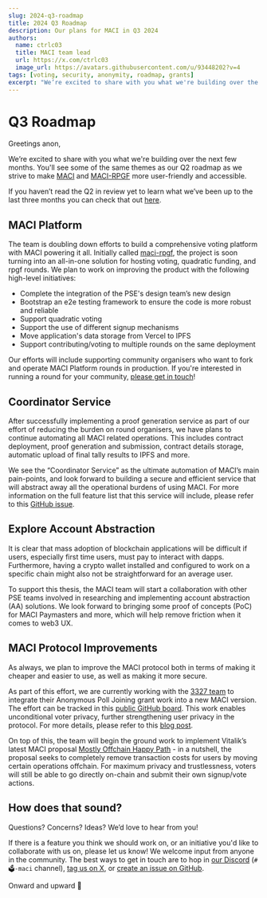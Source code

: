 ```yaml
---
slug: 2024-q3-roadmap
title: 2024 Q3 Roadmap
description: Our plans for MACI in Q3 2024
authors:
  name: ctrlc03
  title: MACI team lead
  url: https://x.com/ctrlc03
  image_url: https://avatars.githubusercontent.com/u/93448202?v=4
tags: [voting, security, anonymity, roadmap, grants]
excerpt: "We’re excited to share with you what we're building over the next few months. You'll see some of the same themes as our Q2 roadmap as we strive to make MACI and MACI-RPGF more user-friendly and accessible."
---
```


# Q3 Roadmap

Greetings anon,

We’re excited to share with you what we're building over the next few months. You'll see some of the same themes as our Q2 roadmap as we strive to make [MACI](https://pse.dev/projects/maci) and [MACI-RPGF](https://pse.dev/projects/maci-rpgf) more user-friendly and accessible.

If you haven’t read the Q2 in review yet to learn what we’ve been up to the last three months you can check that out [here](https://maci.pse.dev/blog/q2-in-review).

## MACI Platform

The team is doubling down efforts to build a comprehensive voting platform with MACI powering it all. Initially called [maci-rpgf](https://github.com/privacy-scaling-explorations/maci-rpgf), the project is soon turning into an all-in-one solution for hosting voting, quadratic funding, and rpgf rounds. We plan to work on improving the product with the following high-level initiatives:

- Complete the integration of the PSE's design team’s new design
- Bootstrap an e2e testing framework to ensure the code is more robust and reliable
- Support quadratic voting
- Support the use of different signup mechanisms
- Move application's data storage from Vercel to IPFS
- Support contributing/voting to multiple rounds on the same deployment

Our efforts will include supporting community organisers who want to fork and operate MACI Platform rounds in production. If you're interested in running a round for your community, [please get in touch](/docs/use-cases/public-goods-funding/quadratic-funding/apply)!

## Coordinator Service

After successfully implementing a proof generation service as part of our effort of reducing the burden on round organisers, we have plans to continue automating all MACI related operations. This includes contract deployment, proof generation and submission, contract details storage, automatic upload of final tally results to IPFS and more.

We see the “Coordinator Service” as the ultimate automation of MACI’s main pain-points, and look forward to building a secure and efficient service that will abstract away all the operational burdens of using MACI. For more information on the full feature list that this service will include, please refer to this [GitHub issue](https://github.com/privacy-scaling-explorations/maci/issues/1679).

## Explore Account Abstraction

It is clear that mass adoption of blockchain applications will be difficult if users, especially first time users, must pay to interact with dapps. Furthermore, having a crypto wallet installed and configured to work on a specific chain might also not be straightforward for an average user.

To support this thesis, the MACI team will start a collaboration with other PSE teams involved in researching and implementing account abstraction (AA) solutions. We look forward to bringing some proof of concepts (PoC) for MACI Paymasters and more, which will help remove friction when it comes to web3 UX.

## MACI Protocol Improvements

As always, we plan to improve the MACI protocol both in terms of making it cheaper and easier to use, as well as making it more secure.

As part of this effort, we are currently working with the [3327 team](https://3327.io) to integrate their Anonymous Poll Joining grant work into a new MACI version. The effort can be tracked in this [public GitHub board](https://github.com/orgs/privacy-scaling-explorations/projects/40/views/20). This work enables unconditional voter privacy, further strengthening user privacy in the protocol. For more details, please refer to this [blog post](https://maci.pse.dev/blog/upcoming-grants-2024).

On top of this, the team will begin the ground work to implement Vitalik’s latest MACI proposal [Mostly Offchain Happy Path](https://ethresear.ch/t/maci-with-mostly-off-chain-happy-path/19527/) - in a nutshell, the proposal seeks to completely remove transaction costs for users by moving certain operations offchain. For maximum privacy and trustlessness, voters will still be able to go directly on-chain and submit their own signup/vote actions.

## How does that sound?

Questions? Concerns? Ideas? We’d love to hear from you!

If there is a feature you think we should work on, or an initiative you'd like to collaborate with us on, please let us know! We welcome input from anyone in the community. The best ways to get in touch are to hop in [our Discord](https://discord.com/invite/sF5CT5rzrR) (`#🗳️-maci` channel), [tag us on X](https://twitter.com/zkmaci), or [create an issue on GitHub](https://github.com/privacy-scaling-explorations/maci/).

Onward and upward 🚀
